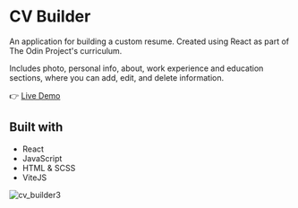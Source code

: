 # CV Builder

An application for building a custom resume. Created using React as part of The Odin Project's curriculum.

Includes photo, personal info, about, work experience and education sections, where you can add, edit, and delete information.

:point_right: [Live Demo](https://rimasem.github.io/cv-app/)

## Built with
- React
- JavaScript 
- HTML & SCSS
- ViteJS

![cv_builder3](https://user-images.githubusercontent.com/98835134/221944738-834e8712-9b2e-44e1-8bc0-c9ccdc8d7997.png)
